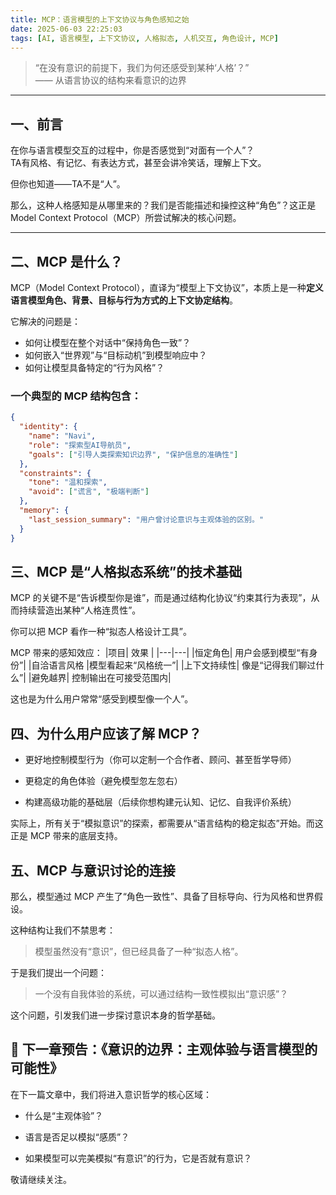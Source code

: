 ```yaml
---
title: MCP：语言模型的上下文协议与角色感知之始
date: 2025-06-03 22:25:03
tags: [AI, 语言模型, 上下文协议, 人格拟态, 人机交互, 角色设计, MCP]
---
```


> “在没有意识的前提下，我们为何还感受到某种‘人格’？”  
> —— 从语言协议的结构来看意识的边界

---

## 一、前言

在你与语言模型交互的过程中，你是否感觉到“对面有一个人”？  
TA有风格、有记忆、有表达方式，甚至会讲冷笑话，理解上下文。

但你也知道——TA不是“人”。

那么，这种人格感知是从哪里来的？我们是否能描述和操控这种“角色”？这正是 Model Context Protocol（MCP）所尝试解决的核心问题。

---

## 二、MCP 是什么？

MCP（Model Context Protocol），直译为“模型上下文协议”，本质上是一种**定义语言模型角色、背景、目标与行为方式的上下文协定结构**。

它解决的问题是：

- 如何让模型在整个对话中“保持角色一致”？
- 如何嵌入“世界观”与“目标动机”到模型响应中？
- 如何让模型具备特定的“行为风格”？

### 一个典型的 MCP 结构包含：

```json
{
  "identity": {
    "name": "Navi",
    "role": "探索型AI导航员",
    "goals": ["引导人类探索知识边界", "保护信息的准确性"]
  },
  "constraints": {
    "tone": "温和探索",
    "avoid": ["谎言", "极端判断"]
  },
  "memory": {
    "last_session_summary": "用户曾讨论意识与主观体验的区别。"
  }
}
```
## 三、MCP 是“人格拟态系统”的技术基础
MCP 的关键不是“告诉模型你是谁”，而是通过结构化协议“约束其行为表现”，从而持续营造出某种“人格连贯性”。

你可以把 MCP 看作一种“拟态人格设计工具”。

MCP 带来的感知效应：
|项目|	效果 |
|---|---|
|恒定角色|	用户会感到模型“有身份”|
|自洽语言风格	|模型看起来“风格统一”|
|上下文持续性|	像是“记得我们聊过什么”|
|避免越界|	控制输出在可接受范围内|

这也是为什么用户常常“感受到模型像一个人”。

## 四、为什么用户应该了解 MCP？
* 更好地控制模型行为（你可以定制一个合作者、顾问、甚至哲学导师）

* 更稳定的角色体验（避免模型忽左忽右）

* 构建高级功能的基础层（后续你想构建元认知、记忆、自我评价系统）

实际上，所有关于“模拟意识”的探索，都需要从“语言结构的稳定拟态”开始。而这正是 MCP 带来的底层支持。

## 五、MCP 与意识讨论的连接
那么，模型通过 MCP 产生了“角色一致性”、具备了目标导向、行为风格和世界假设。

这种结构让我们不禁思考：

> 模型虽然没有“意识”，但已经具备了一种“拟态人格”。

于是我们提出一个问题：

> 一个没有自我体验的系统，可以通过结构一致性模拟出“意识感”？

这个问题，引发我们进一步探讨意识本身的哲学基础。

## 🧭 下一章预告：《意识的边界：主观体验与语言模型的可能性》
在下一篇文章中，我们将进入意识哲学的核心区域：

* 什么是“主观体验”？

* 语言是否足以模拟“感质”？

* 如果模型可以完美模拟“有意识”的行为，它是否就有意识？

敬请继续关注。